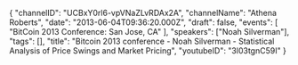 {
    "channelID": "UCBxY0rl6-vpVNaZLvRDAx2A",
    "channelName": "Athena Roberts",
    "date": "2013-06-04T09:36:20.000Z",
    "draft": false,
    "events": [
        "BitCoin 2013 Conference: San Jose, CA"
    ],
    "speakers": ["Noah Silverman"],
    "tags": [],
    "title": "Bitcoin 2013 conference - Noah Silverman - Statistical Analysis of Price Swings and Market Pricing",
    "youtubeID": "3l03tgnC59I"
}
